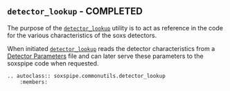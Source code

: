 ## `detector_lookup` - COMPLETED

The purpose of the [`detector_lookup`](../_api/soxspipe.commonutils.detector_lookup.html) utility is to act as reference in the code for the various characteristics of the soxs detectors. 

When initiated [`detector_lookup`](../_api/soxspipe.commonutils.detector_lookup.html) reads the detector characteristics from a [Detector Parameters](../files/detector_parameters.md) file and can later serve these parameters to the soxspipe code when requested.

```eval_rst
.. autoclass:: soxspipe.commonutils.detector_lookup
    :members:
```
